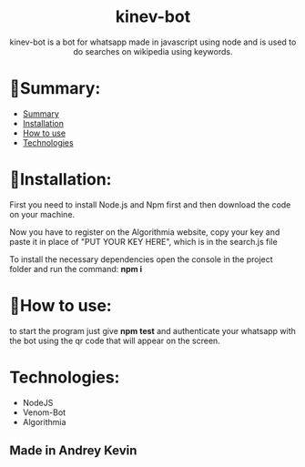 <h1 align="center">kinev-bot</h1>
<p align="center">kinev-bot is a bot for whatsapp made in javascript using node and is used to do searches on wikipedia using keywords.</p>

📌Summary:
=================
<!--ts-->
   * [Summary](#summary)
   * [Installation](#installation)
   * [How to use](#how-to-use)
   * [Technologies](#technologies)
<!--te-->

🔧Installation:
=================
<p>First you need to install Node.js and Npm first and then download the code on your machine.</p>

<p>Now you have to register on the Algorithmia website, copy your key and paste it in place of "PUT YOUR KEY HERE", which is in the search.js file</p>

<p>To install the necessary dependencies open the console in the project folder and run the command: <b>npm i</b></p>

📘How to use:
=================
<p>to start the program just give <b>npm test</b> and authenticate your whatsapp with the bot using the qr code that will appear on the screen.</p>

Technologies:
=================
<ul>
  <li>NodeJS</li>
  <li>Venom-Bot</li>
  <li>Algorithmia</li>
</ul>

<h2>Made in Andrey Kevin</h2>
